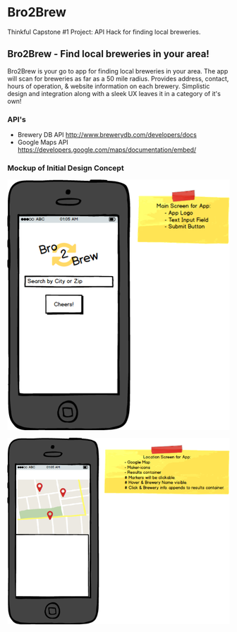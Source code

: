 # Bro2Brew
Thinkful Capstone #1 Project: API Hack for finding local breweries.

## Bro2Brew - Find local breweries in your area!

Bro2Brew is your go to app for finding local breweries in your area.
The app will scan for breweries as far as a 50 mile radius.
Provides address, contact, hours of operation, & website information on each brewery.
Simplistic design and integration along with a sleek UX leaves it in a category of it's own!

### API's
  * Brewery DB API <http://www.brewerydb.com/developers/docs>
  * Google Maps API <https://developers.google.com/maps/documentation/embed/>

### Mockup of Initial Design Concept

![Main Screen](https://github.com/rockchalkwushock/Bro2Brew_App/blob/gh-pages/assets/mockups/Main%20Screen.png " Main Screen of App")


![Location Screen](https://github.com/rockchalkwushock/Bro2Brew_App/blob/gh-pages/assets/mockups/Location%20Screen.png " Location Screen of App")
